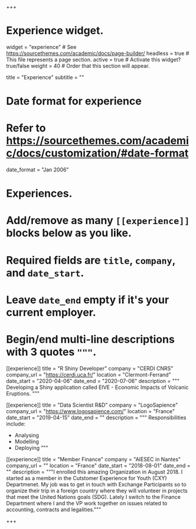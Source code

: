 +++
# Experience widget.
widget = "experience"  # See https://sourcethemes.com/academic/docs/page-builder/
headless = true  # This file represents a page section.
active = true  # Activate this widget? true/false
weight = 40  # Order that this section will appear.

title = "Experience"
subtitle = ""

# Date format for experience
#   Refer to https://sourcethemes.com/academic/docs/customization/#date-format
date_format = "Jan 2006"

# Experiences.
#   Add/remove as many `[[experience]]` blocks below as you like.
#   Required fields are `title`, `company`, and `date_start`.
#   Leave `date_end` empty if it's your current employer.
#   Begin/end multi-line descriptions with 3 quotes `"""`.

[[experience]]
  title = "R Shiny Developer"
  company = "CERDI CNRS"
  company_url = "https://cerdi.uca.fr/"
  location = "Clermont-Ferrand"
  date_start = "2020-04-06"
  date_end = "2020-07-06"
  description = """
 Developing a Shiny application called EIVE - Economic Impacts of Volcanic Eruptions.
  """

[[experience]]
  title = "Data Scientist R&D"
  company = "LogoSapience"
  company_url = "https://www.logosapience.com/"
  location = "France"
  date_start = "2019-04-15"
  date_end = ""
  description = """
  Responsibilities include:
  
  * Analysing
  * Modelling
  * Deploying
  """

[[experience]]
  title = "Member Finance"
  company = "AIESEC in Nantes"
  company_url = ""
  location = "France"
  date_start = "2018-08-01"
  date_end = ""
  description = """I enrolled this amazing Organization in August 2018. I started as a member in the Cutstomer Experience for Youth (CXY) Departmenet. My job was to get in touch with Exchange Participants so to organize their trip in a foreign country where they will volunteer in projects that meet the United Nations goals (SDG). Lately I switch to the Finance Department where I and the VP work together on issues related to accounting, contracts and legalities."""

+++

